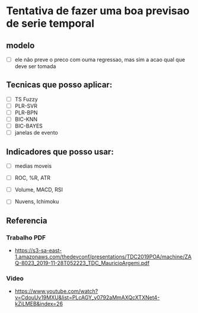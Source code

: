 # Tentativa de fazer uma boa previsao de serie temporal

## modelo
- [ ] ele não preve o preco com ouma regressao, mas sim a acao qual que deve ser tomada

## Tecnicas que posso aplicar:
- [ ] TS Fuzzy
- [ ] PLR-SVR
- [ ] PLR-BPN
- [ ] BIC-KNN
- [ ] BIC-BAYES
- [ ] janelas de evento

## Indicadores que posso usar:
- [ ] medias moveis
- [ ] ROC, %R, ATR
- [ ] Volume, MACD, RSI
- [ ] Nuvens, Ichimoku


## Referencia
### Trabalho PDF
* https://s3-sa-east-1.amazonaws.com/thedevconf/presentations/TDC2019POA/machine/ZAQ-8023_2019-11-28T052223_TDC_MauricioArgemi.pdf

### Video
* https://www.youtube.com/watch?v=CdouUv19MXU&list=PLcAGY_y0792aMmAXQcXTXNet4-kZiLMEB&index=26